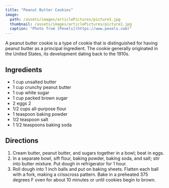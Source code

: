 ```yaml
---
title: "Peanut Butter Cookies"
image: 
  path: /assets/images/articlePictures/picture1.jpg
  thumbnail: /assets/images/articlePictures/picture1.jpg
  caption: "Photo from [Pexels](https://www.pexels.com)"
---
```


A peanut butter cookie is a type of cookie that is distinguished for having peanut butter as a principal ingredient. The cookie generally originated in the United States, its development dating back to the 1910s.

## Ingredients

* 1 cup unsalted butter
* 1 cup crunchy peanut butter
* 1 cup white sugar
* 1 cup packed brown sugar
* 2 eggs 2 
* 1/2 cups all-purpose flour 
* 1 teaspoon baking powder
* 1/2 teaspoon salt
* 1 1/2 teaspoons baking soda

## Directions

1. Cream butter, peanut butter, and sugars together in a bowl; beat in eggs.
2. In a separate bowl, sift flour, baking powder, baking soda, and salt; stir into butter mixture. Put dough in refrigerator for 1 hour.
3. Roll dough into 1 inch balls and put on baking sheets. Flatten each ball with a fork, making a crisscross pattern. Bake in a preheated 375 degrees F oven for about 10 minutes or until cookies begin to brown.
